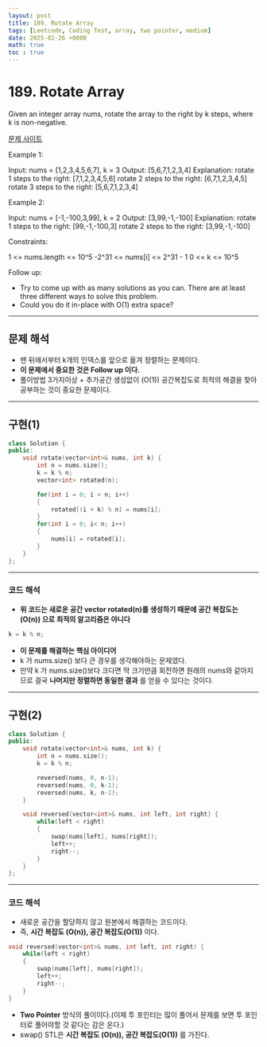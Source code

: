 ```yaml
---
layout: post
title: 189. Rotate Array
tags: [Leetcode, Coding Test, array, two pointer, medium]
date: 2025-02-26 +0800
math: true
toc : true
---
```



# 189. Rotate Array

Given an integer array nums, rotate the array to the right by k steps, where k is non-negative.

[문제 사이트](https://leetcode.com/problems/rotate-array/description/?envType=study-plan-v2&envId=top-interview-150) 

Example 1:

Input: nums = [1,2,3,4,5,6,7], k = 3
Output: [5,6,7,1,2,3,4]
Explanation:
rotate 1 steps to the right: [7,1,2,3,4,5,6]
rotate 2 steps to the right: [6,7,1,2,3,4,5]
rotate 3 steps to the right: [5,6,7,1,2,3,4]

Example 2:

Input: nums = [-1,-100,3,99], k = 2
Output: [3,99,-1,-100]
Explanation: 
rotate 1 steps to the right: [99,-1,-100,3]
rotate 2 steps to the right: [3,99,-1,-100]
 

Constraints:

1 <= nums.length <= 10^5
-2^31 <= nums[i] <= 2^31 - 1
0 <= k <= 10^5
 

Follow up:
- Try to come up with as many solutions as you can. There are at least three different ways to solve this problem.
- Could you do it in-place with O(1) extra space?




****


## 문제 해석
- 맨 뒤에서부터 k개의 인덱스를 앞으로 옮겨 정렬하는 문제이다.
- **이 문제에서 중요한 것은 Follow up 이다.**
- 풀이방법 3가지이상 + 추가공간 생성없이 \(O(1\)) 공간복잡도로 최적의 해결을 찾아 공부하는 것이 중요한 문제이다.



****


## 구현(1)

```cpp
class Solution {
public:
    void rotate(vector<int>& nums, int k) {
        int n = nums.size();
        k = k % n;
        vector<int> rotated(n);

        for(int i = 0; i < n; i++)
        {
            rotated[(i + k) % n] = nums[i];
        }
        for(int i = 0; i< n; i++)
        {
            nums[i] = rotated[i];
        }
    }
};
```


****

### 코드 해석

- **위 코드는 새로운 공간 vector<int> rotated(n)를 생성하기 때문에 공간 복잡도는 \(O(n\)) 으로 최적의 알고리즘은 아니다**

```cpp
k = k % n;
```

- **이 문제를 해결하는 핵심 아이디어**
- k 가 nums.size() 보다 큰 경우를 생각해야하는 문제였다.
- 만약 k 가 nums.size()보다 크다면 딱 크기만큼 회전하면 원래의 nums와 같아지므로 결국 **나머지만 정렬하면 동일한 결과** 를 얻을 수 있다는 것이다.


****


## 구현(2)

```cpp
class Solution {
public:
    void rotate(vector<int>& nums, int k) {
        int n = nums.size();
        k = k % n;

        reversed(nums, 0, n-1);
        reversed(nums, 0, k-1);
        reversed(nums, k, n-1);
    }

    void reversed(vector<int>& nums, int left, int right) {
        while(left < right)
        {
            swap(nums[left], nums[right]);
            left++;
            right--;
        }
    }
};
```


****


### 코드 해석

- 새로운 공간을 할당하지 않고 원본에서 해결하는 코드이다.
- 즉, **시간 복잡도 \(O(n\)), 공간 복잡도\(O(1\))** 이다.


```cpp
void reversed(vector<int>& nums, int left, int right) {
    while(left < right)
    {
        swap(nums[left], nums[right]);
        left++;
        right--;
    }
}
```

- **Two Pointer** 방식의 풀이이다.(이제 투 포인터는 많이 풀어서 문제를 보면 투 포인터로 풀어야할 것 같다는 감은 온다.)
- swap() STL은 **시간 복잡도 \(O(n\)), 공간 복잡도\(O(1\))** 를 가진다.